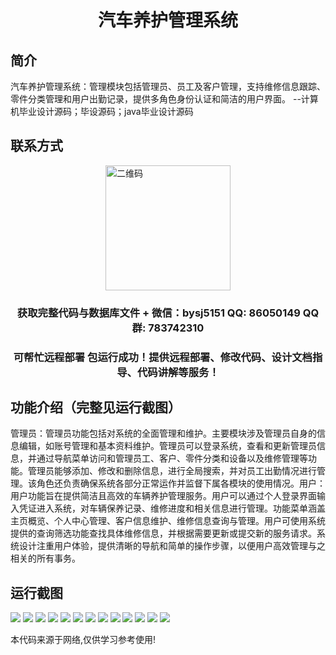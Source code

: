 <p><h1 align="center">汽车养护管理系统</h1></p>

## 简介
汽车养护管理系统：管理模块包括管理员、员工及客户管理，支持维修信息跟踪、零件分类管理和用户出勤记录，提供多角色身份认证和简洁的用户界面。    --计算机毕业设计源码；毕设源码；java毕业设计源码


## 联系方式
<img src="https://bs-1329754181.cos.ap-shanghai.myqcloud.com/wx.jpg" alt="二维码" style="display: block; margin: 0 auto;" width="200px">
<p><h3 align="center">获取完整代码与数据库文件 + 微信：bysj5151 QQ: 86050149 QQ群: 783742310</h3></p>
<p><h3 align="center">可帮忙远程部署 包运行成功！提供远程部署、修改代码、设计文档指导、代码讲解等服务！</h3></p>

## 功能介绍（完整见运行截图）
管理员：管理员功能包括对系统的全面管理和维护。主要模块涉及管理员自身的信息编辑，如账号管理和基本资料维护。管理员可以登录系统，查看和更新管理员信息，并通过导航菜单访问和管理员工、客户、零件分类和设备以及维修管理等功能。管理员能够添加、修改和删除信息，进行全局搜索，并对员工出勤情况进行管理。该角色还负责确保系统各部分正常运作并监督下属各模块的使用情况。用户：用户功能旨在提供简洁且高效的车辆养护管理服务。用户可以通过个人登录界面输入凭证进入系统，对车辆保养记录、维修进度和相关信息进行管理。功能菜单涵盖主页概览、个人中心管理、客户信息维护、维修信息查询与管理。用户可使用系统提供的查询筛选功能查找具体维修信息，并根据需要更新或提交新的服务请求。系统设计注重用户体验，提供清晰的导航和简单的操作步骤，以便用户高效管理与之相关的所有事务。


## 运行截图
![](https://bs-1329754181.cos.ap-shanghai.myqcloud.com/ssm/CarMaintenanceManagementSystem/img/001.jpg)
![](https://bs-1329754181.cos.ap-shanghai.myqcloud.com/ssm/CarMaintenanceManagementSystem/img/002.jpg)
![](https://bs-1329754181.cos.ap-shanghai.myqcloud.com/ssm/CarMaintenanceManagementSystem/img/003.jpg)
![](https://bs-1329754181.cos.ap-shanghai.myqcloud.com/ssm/CarMaintenanceManagementSystem/img/004.jpg)
![](https://bs-1329754181.cos.ap-shanghai.myqcloud.com/ssm/CarMaintenanceManagementSystem/img/005.jpg)
![](https://bs-1329754181.cos.ap-shanghai.myqcloud.com/ssm/CarMaintenanceManagementSystem/img/006.jpg)
![](https://bs-1329754181.cos.ap-shanghai.myqcloud.com/ssm/CarMaintenanceManagementSystem/img/007.jpg)
![](https://bs-1329754181.cos.ap-shanghai.myqcloud.com/ssm/CarMaintenanceManagementSystem/img/008.jpg)
![](https://bs-1329754181.cos.ap-shanghai.myqcloud.com/ssm/CarMaintenanceManagementSystem/img/009.jpg)
![](https://bs-1329754181.cos.ap-shanghai.myqcloud.com/ssm/CarMaintenanceManagementSystem/img/010.jpg)
![](https://bs-1329754181.cos.ap-shanghai.myqcloud.com/ssm/CarMaintenanceManagementSystem/img/011.jpg)
![](https://bs-1329754181.cos.ap-shanghai.myqcloud.com/ssm/CarMaintenanceManagementSystem/img/012.jpg)
![](https://bs-1329754181.cos.ap-shanghai.myqcloud.com/ssm/CarMaintenanceManagementSystem/img/013.jpg)

<p>本代码来源于网络,仅供学习参考使用!</p>
